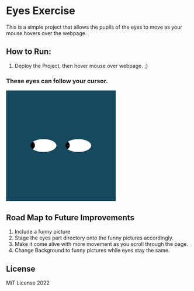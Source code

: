 # Eyes Exercise
This is a simple project that allows the pupils of the eyes to move as your mouse hovers over the webpage.


## How to Run:
  1. Deploy the Project, then hover mouse over webpage. ;)
### These eyes can follow your cursor. 
<img src= "eyes.PNG" width='300'/>

## Road Map to Future Improvements
1. Include a funny picture
2. Stage the eyes part directory onto the funny pictures accordingly.
3. Make it come alive with more movement as you scroll through the page.
4. Change Background to funny pictures while eyes stay the same.

## License 
MiT License 2022
